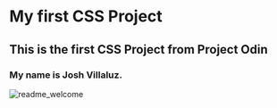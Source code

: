 # My first CSS Project
## This is the first CSS Project from Project Odin
### My name is Josh Villaluz.

![readme_welcome](path/to/readme_welcome.png)